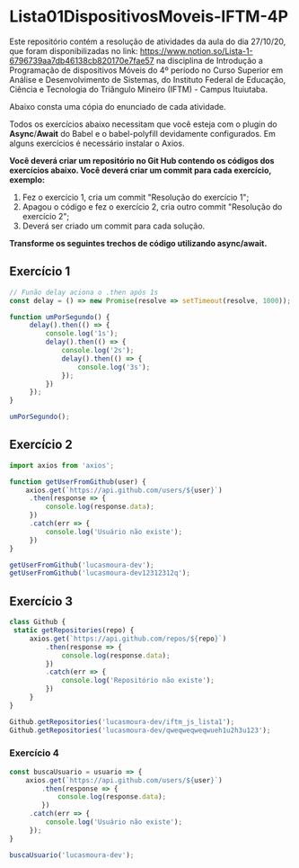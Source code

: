 # Lista01DispositivosMoveis-IFTM-4P
Este repositório contém a resolução de atividades da aula do dia 27/10/20, que foram disponibilizadas no link: https://www.notion.so/Lista-1-6796739aa7db46138cb820170e7fae57 na disciplina de Introdução a Programação de dispositivos Móveis do 4º período no Curso Superior em Análise e Desenvolvimento de Sistemas, do Instituto Federal de Educação, Ciência e Tecnologia do Triângulo Mineiro (IFTM) - Campus Ituiutaba.

Abaixo consta uma cópia do enunciado de cada atividade.

Todos os exercícios abaixo necessitam que você esteja com o plugin do **Async**/**Await** do Babel e o
babel-polyfill devidamente configurados. Em alguns exercícios é necessário instalar o Axios.

**Você deverá criar um repositório no Git Hub contendo os códigos dos exercícios abaixo. Você deverá criar um commit para cada exercício, exemplo:**

1. Fez o exercício 1, cria um commit "Resolução do exercício 1";
2. Apagou o código e fez o exercício 2, cria outro commit "Resolução do exercício 2";
3. Deverá ser criado um commit para cada solução.

**Transforme os seguintes trechos de código utilizando async/await.**

## Exercício 1

```jsx
// Funão delay aciona o .then após 1s
const delay = () => new Promise(resolve => setTimeout(resolve, 1000));

function umPorSegundo() {
	 delay().then(() => {
		 console.log('1s');
		 delay().then(() => {
			 console.log('2s');
			 delay().then(() => {
				 console.log('3s');
			 });
		 })
	 });
}

umPorSegundo();
```

## Exercício 2

```jsx
import axios from 'axios';

function getUserFromGithub(user) {
	axios.get(`https://api.github.com/users/${user}`)
	 .then(response => {
		 console.log(response.data);
	 })
	 .catch(err => {
		 console.log('Usuário não existe');
	 })
}

getUserFromGithub('lucasmoura-dev');
getUserFromGithub('lucasmoura-dev12312312q');
```

## Exercício 3

```jsx
class Github {
 static getRepositories(repo) {
	 axios.get(`https://api.github.com/repos/${repo}`)
		 .then(response => {
			 console.log(response.data);
		 })
		 .catch(err => {
			 console.log('Repositório não existe');
		 })
	 }
}

Github.getRepositories('lucasmoura-dev/iftm_js_lista1');
Github.getRepositories('lucasmoura-dev/qweqweqweqwueh1u2h3u123');
```

### Exercício 4

```jsx
const buscaUsuario = usuario => {
	axios.get(`https://api.github.com/users/${user}`)
		.then(response => {
			console.log(response.data);
		})
	 .catch(err => {
		 console.log('Usuário não existe');
	 });
}

buscaUsuario('lucasmoura-dev');
```
